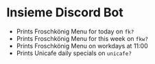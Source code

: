 # Insieme Discord Bot

- Prints Froschkönig Menu for today on `fk?`
- Prints Froschkönig Menu for this week on `fkw?`
- Prints Froschkönig Menu on workdays at 11:00
- Prints Unicafe daily specials on `unicafe?`
